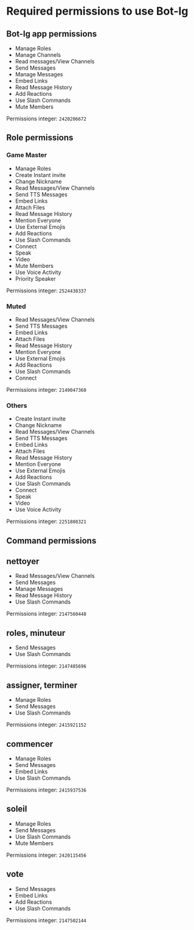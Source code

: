 # Required permissions to use Bot-lg

## Bot-lg app permissions

- Manage Roles
- Manage Channels
- Read messages/View Channels
- Send Messages
- Manage Messages
- Embed Links
- Read Message History
- Add Reactions
- Use Slash Commands
- Mute Members

Permissions integer: `2420206672`

## Role permissions

### Game Master

- Manage Roles
- Create Instant invite
- Change Nickname
- Read Messages/View Channels
- Send TTS Messages
- Embed Links
- Attach Files
- Read Message History
- Mention Everyone
- Use External Emojis
- Add Reactions
- Use Slash Commands
- Connect
- Speak
- Video
- Mute Members
- Use Voice Activity
- Priority Speaker

Permissions integer: `2524438337`

### Muted

- Read Messages/View Channels
- Send TTS Messages
- Embed Links
- Attach Files
- Read Message History
- Mention Everyone
- Use External Emojis
- Add Reactions
- Use Slash Commands
- Connect

Permissions integer: `2149047360`

### Others

- Create Instant invite
- Change Nickname
- Read Messages/View Channels
- Send TTS Messages
- Embed Links
- Attach Files
- Read Message History
- Mention Everyone
- Use External Emojis
- Add Reactions
- Use Slash Commands
- Connect
- Speak
- Video
- Use Voice Activity

Permissions integer: `2251808321`

## Command permissions

## nettoyer

- Read Messages/View Channels
- Send Messages
- Manage Messages
- Read Message History
- Use Slash Commands

Permissions integer: `2147560448`

## roles, minuteur

- Send Messages
- Use Slash Commands

Permissions integer: `2147485696`

## assigner, terminer

- Manage Roles
- Send Messages
- Use Slash Commands

Permissions integer: `2415921152`

## commencer

- Manage Roles
- Send Messages
- Embed Links
- Use Slash Commands

Permissions integer: `2415937536`

## soleil

- Manage Roles
- Send Messages
- Use Slash Commands
- Mute Members

Permissions integer: `2420115456`

## vote

- Send Messages
- Embed Links
- Add Reactions
- Use Slash Commands

Permissions integer: `2147502144`
